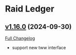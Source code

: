 # Raid Ledger

## [v1.16.0](https://github.com/tg123/RaidLedger/tree/v1.16.0) (2024-09-30)
[Full Changelog](https://github.com/tg123/RaidLedger/commits/v1.16.0) 

- support new tww interface  
